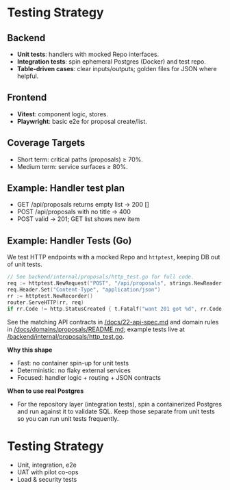 # Testing Strategy

## Backend
- **Unit tests**: handlers with mocked Repo interfaces.
- **Integration tests**: spin ephemeral Postgres (Docker) and test repo.
- **Table-driven cases**: clear inputs/outputs; golden files for JSON where helpful.

## Frontend
- **Vitest**: component logic, stores.
- **Playwright**: basic e2e for proposal create/list.

## Coverage Targets
- Short term: critical paths (proposals) ≥ 70%.
- Medium term: service surfaces ≥ 80%.

## Example: Handler test plan
- GET /api/proposals returns empty list → 200 []
- POST /api/proposals with no title → 400
- POST valid → 201; GET list shows new item

## Example: Handler Tests (Go)

We test HTTP endpoints with a mocked Repo and `httptest`, keeping DB out of unit tests.

```go
// See backend/internal/proposals/http_test.go for full code.
req := httptest.NewRequest("POST", "/api/proposals", strings.NewReader(`{"title":"Demo"}`))
req.Header.Set("Content-Type", "application/json")
rr := httptest.NewRecorder()
router.ServeHTTP(rr, req)
if rr.Code != http.StatusCreated { t.Fatalf("want 201 got %d", rr.Code) }
```

See the matching API contracts in [/docs/22-api-spec.md](./22-api-spec.md) and domain rules in [/docs/domains/proposals/README.md](./domains/proposals/README.md); example tests live at [/backend/internal/proposals/http_test.go](../backend/internal/proposals/http_test.go).

**Why this shape**

- Fast: no container spin-up for unit tests
- Deterministic: no flaky external services
- Focused: handler logic + routing + JSON contracts

**When to use real Postgres**

- For the repository layer (integration tests), spin a containerized Postgres and run against it to validate SQL. Keep those separate from unit tests so you can run unit tests frequently.

# Testing Strategy

- Unit, integration, e2e
- UAT with pilot co-ops
- Load & security tests
